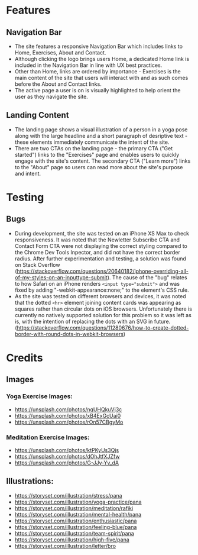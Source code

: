 # Features

## Navigation Bar

- The site features a responsive Navigation Bar which includes links to Home, Exercises, About and Contact. 
- Although clicking the logo brings users Home, a dedicated Home link is included in the Navigation Bar in line with UX best practices. 
- Other than Home, links are ordered by importance - Exercises is the main content of the site that users will interact with and as such comes before the About and Contact links.
- The active page a user is on is visually highlighted to help orient the user as they navigate the site.

## Landing Content

- The landing page shows a visual illustration of a person in a yoga pose along with the large headline and a short paragraph of desriptive text - these elements immediately communicate the intent of the site.
- There are two CTAs on the landing page - the primary CTA ("Get started") links to the "Exercises" page and enables users to quickly engage with the site's content. The secondary CTA ("Learn more") links to the "About" page so users can read more about the site's purpose and intent.


# Testing

## Bugs

- During development, the site was tested on an iPhone XS Max to check responsiveness. It was noted that the Newletter Subscribe CTA and Contact Form CTA were not displaying the correct styling compared to the Chrome Dev Tools Inpector, and did not have the correct border radius. After further experimentation and testing, a solution was found on Stack Overflow (https://stackoverflow.com/questions/20640182/iphone-overriding-all-of-my-styles-on-an-inputtype-submit). The cause of the "bug" relates to how Safari on an iPhone renders `<input type="submit">` and was fixed by adding "-webkit-appearance:none;" to the element's CSS rule. 
- As the site was tested on different browsers and devices, it was noted that the dotted `<hr>` element joining content cards was appearing as squares rather than circular dots on iOS browsers. Unfortunately there is currently no natively supported solution for this problem so it was left as is, with the intention of replacing the dots with an SVG in future. (https://stackoverflow.com/questions/11280676/how-to-create-dotted-border-with-round-dots-in-webkit-browsers)

# Credits

## Images

### Yoga Exercise Images: 
- https://unsplash.com/photos/nqUHQkuVj3c
- https://unsplash.com/photos/xB4ExGcUai0
- https://unsplash.com/photos/rOn57CBgyMo

### Meditation Exercise Images:
- https://unsplash.com/photos/ktPKyUs3Qjs
- https://unsplash.com/photos/dOhJtfXJZfw
- https://unsplash.com/photos/G-JJy-Yv_dA


## Illustrations:
- https://storyset.com/illustration/stress/pana
- https://storyset.com/illustration/yoga-practice/pana
- https://storyset.com/illustration/meditation/rafiki
- https://storyset.com/illustration/mental-health/pana
- https://storyset.com/illustration/enthusiastic/pana
- https://storyset.com/illustration/feeling-blue/pana
- https://storyset.com/illustration/team-spirit/pana
- https://storyset.com/illustration/high-five/pana
- https://storyset.com/illustration/letter/bro